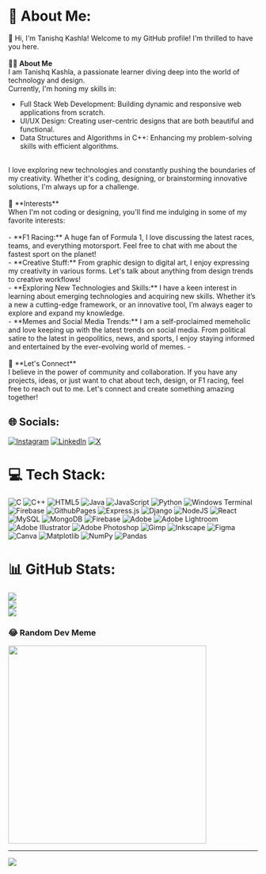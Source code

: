 # 💫 About Me:
👋 Hi, I'm Tanishq Kashla! Welcome to my GitHub profile! I'm thrilled to have you here.<br><br>
🧑‍💻 **About Me**<br>
I am Tanishq Kashla, a passionate learner diving deep into the world of technology and design. <br>Currently, I'm honing my skills in:<br>
- Full Stack Web Development: Building dynamic and responsive web applications from scratch.<br>
- UI/UX Design: Creating user-centric designs that are both beautiful and functional.<br>
- Data Structures and Algorithms in C++: Enhancing my problem-solving skills with efficient algorithms.<br>
<br>
I love exploring new technologies and constantly pushing the boundaries of my creativity. Whether it's coding, designing, or brainstorming innovative solutions, I'm always up for a challenge.
<br><br>
🚀 **Interests**<br>
When I'm not coding or designing, you'll find me indulging in some of my favorite interests:<br><br>
- **F1 Racing:** A huge fan of Formula 1, I love discussing the latest races, teams, and everything motorsport. Feel free to chat with me about the fastest sport on the planet!<br>
- **Creative Stuff:** From graphic design to digital art, I enjoy expressing my creativity in various forms. Let's talk about anything from design trends to creative workflows!<br>
- **Exploring New Technologies and Skills:** I have a keen interest in learning about emerging technologies and acquiring new skills. Whether it’s a new a cutting-edge framework, or an innovative tool, I’m always eager to explore and expand my knowledge.<br>
- **Memes and Social Media Trends:** I am a self-proclaimed memeholic and love keeping up with the latest trends on social media. From political satire to the latest in geopolitics, news, and sports, I enjoy staying informed and entertained by the ever-evolving world of memes.
- <br><br>
💬 **Let's Connect**<br>
I believe in the power of community and collaboration. If you have any projects, ideas, or just want to chat about tech, design, or F1 racing, feel free to reach out to me. Let's connect and create something amazing together!


## 🌐 Socials:
[![Instagram](https://img.shields.io/badge/Instagram-%23E4405F.svg?logo=Instagram&logoColor=white)](https://instagram.com/https://www.instagram.com/iam_taniiishq/) [![LinkedIn](https://img.shields.io/badge/LinkedIn-%230077B5.svg?logo=linkedin&logoColor=white)](https://linkedin.com/in/https://www.linkedin.com/in/tanishqkashla/) [![X](https://img.shields.io/badge/X-black.svg?logo=X&logoColor=white)](https://x.com/https://x.com/tanishqKashla) 

# 💻 Tech Stack:
![C](https://img.shields.io/badge/c-%2300599C.svg?style=for-the-badge&logo=c&logoColor=white) ![C++](https://img.shields.io/badge/c++-%2300599C.svg?style=for-the-badge&logo=c%2B%2B&logoColor=white) ![HTML5](https://img.shields.io/badge/html5-%23E34F26.svg?style=for-the-badge&logo=html5&logoColor=white) ![Java](https://img.shields.io/badge/java-%23ED8B00.svg?style=for-the-badge&logo=openjdk&logoColor=white) ![JavaScript](https://img.shields.io/badge/javascript-%23323330.svg?style=for-the-badge&logo=javascript&logoColor=%23F7DF1E) ![Python](https://img.shields.io/badge/python-3670A0?style=for-the-badge&logo=python&logoColor=ffdd54) ![Windows Terminal](https://img.shields.io/badge/Windows%20Terminal-%234D4D4D.svg?style=for-the-badge&logo=windows-terminal&logoColor=white) ![Firebase](https://img.shields.io/badge/firebase-%23039BE5.svg?style=for-the-badge&logo=firebase) ![GithubPages](https://img.shields.io/badge/github%20pages-121013?style=for-the-badge&logo=github&logoColor=white) ![Express.js](https://img.shields.io/badge/express.js-%23404d59.svg?style=for-the-badge&logo=express&logoColor=%2361DAFB) ![Django](https://img.shields.io/badge/django-%23092E20.svg?style=for-the-badge&logo=django&logoColor=white) ![NodeJS](https://img.shields.io/badge/node.js-6DA55F?style=for-the-badge&logo=node.js&logoColor=white) ![React](https://img.shields.io/badge/react-%2320232a.svg?style=for-the-badge&logo=react&logoColor=%2361DAFB) ![MySQL](https://img.shields.io/badge/mysql-4479A1.svg?style=for-the-badge&logo=mysql&logoColor=white) ![MongoDB](https://img.shields.io/badge/MongoDB-%234ea94b.svg?style=for-the-badge&logo=mongodb&logoColor=white) ![Firebase](https://img.shields.io/badge/firebase-a08021?style=for-the-badge&logo=firebase&logoColor=ffcd34) ![Adobe](https://img.shields.io/badge/adobe-%23FF0000.svg?style=for-the-badge&logo=adobe&logoColor=white) ![Adobe Lightroom](https://img.shields.io/badge/Adobe%20Lightroom-31A8FF.svg?style=for-the-badge&logo=Adobe%20Lightroom&logoColor=white) ![Adobe Illustrator](https://img.shields.io/badge/adobe%20illustrator-%23FF9A00.svg?style=for-the-badge&logo=adobe%20illustrator&logoColor=white) ![Adobe Photoshop](https://img.shields.io/badge/adobe%20photoshop-%2331A8FF.svg?style=for-the-badge&logo=adobe%20photoshop&logoColor=white) ![Gimp](https://img.shields.io/badge/Gimp-657D8B?style=for-the-badge&logo=gimp&logoColor=FFFFFF) ![Inkscape](https://img.shields.io/badge/Inkscape-e0e0e0?style=for-the-badge&logo=inkscape&logoColor=080A13) ![Figma](https://img.shields.io/badge/figma-%23F24E1E.svg?style=for-the-badge&logo=figma&logoColor=white) ![Canva](https://img.shields.io/badge/Canva-%2300C4CC.svg?style=for-the-badge&logo=Canva&logoColor=white) ![Matplotlib](https://img.shields.io/badge/Matplotlib-%23ffffff.svg?style=for-the-badge&logo=Matplotlib&logoColor=black) ![NumPy](https://img.shields.io/badge/numpy-%23013243.svg?style=for-the-badge&logo=numpy&logoColor=white) ![Pandas](https://img.shields.io/badge/pandas-%23150458.svg?style=for-the-badge&logo=pandas&logoColor=white)
# 📊 GitHub Stats:
![](https://github-readme-stats.vercel.app/api?username=TanishqKashla&theme=darcula&hide_border=false&include_all_commits=false&count_private=false)<br/>
![](https://github-readme-streak-stats.herokuapp.com/?user=TanishqKashla&theme=darcula&hide_border=false)<br/>
![](https://github-readme-stats.vercel.app/api/top-langs/?username=TanishqKashla&theme=darcula&hide_border=false&include_all_commits=false&count_private=false&layout=compact)

### 😂 Random Dev Meme
<img src='https://memer-new.vercel.app/' style="height: 400px;"/>

---
[![](https://visitcount.itsvg.in/api?id=TanishqKashla&icon=0&color=0)](https://visitcount.itsvg.in)

<!-- Proudly created with GPRM ( https://gprm.itsvg.in ) -->
